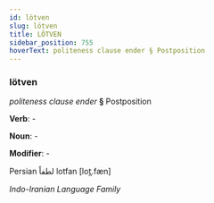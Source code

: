 ```yaml
---
id: lötven
slug: lötven
title: LÖTVEN
sidebar_position: 755
hoverText: politeness clause ender § Postposition
---
```


### lötven

*politeness clause ender* **§** Postposition

**Verb**: -

**Noun**: -

**Modifier**: -

Persian لطفاً lotfan [lot̪.fæn]

*Indo-Iranian Language Family*